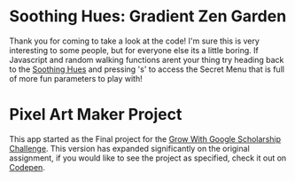 # Soothing Hues: Gradient Zen Garden

Thank you for coming to take a look at the code! I'm sure this is very interesting to some people, but for everyone else its a little boring. If Javascript and random walking functions arent your thing try heading back to the [Soothing Hues](http://randompixelartmaker.herokuapp.com) and pressing 's' to access the Secret Menu that is full of more fun parameters to play with!


# Pixel Art Maker Project

This app started as the Final project for the [Grow With Google Scholarship Challenge](https://www.udacity.com/grow-with-google). This version has expanded significantly on the original assignment, if you would like to see the project as specified, check it out on [Codepen](https://codepen.io/MichaelManwaring/pen/BYrGzr).

